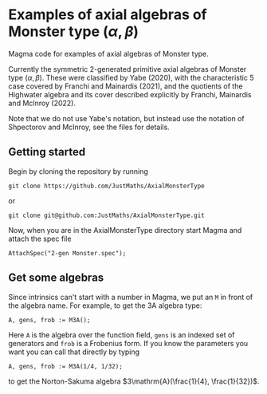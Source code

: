 # Examples of axial algebras of Monster type $(\alpha, \beta)$

Magma code for examples of axial algebras of Monster type.

Currently the symmetric 2-generated primitive axial algebras of Monster type $(\alpha, \beta)$.  These were classified by Yabe (2020), with the characteristic 5 case covered by Franchi and Mainardis (2021), and the quotients of the Highwater algebra and its cover described explicitly by Franchi, Mainardis and McInroy (2022).

Note that we do not use Yabe's notation, but instead use the notation of Shpectorov and McInroy, see the files for details.

## Getting started

Begin by cloning the repository by running

    git clone https://github.com/JustMaths/AxialMonsterType
    
or

    git clone git@github.com:JustMaths/AxialMonsterType.git
    
Now, when you are in the AxialMonsterType directory start Magma and attach the spec file

    AttachSpec("2-gen Monster.spec");
    
## Get some algebras

Since intrinsics can't start with a number in Magma, we put an `M` in front of the algebra name.  For example, to get the $3\mathrm{A}$ algebra type:

    A, gens, frob := M3A();
    
Here `A` is the algebra over the function field, `gens` is an indexed set of generators and `frob` is a Frobenius form.  If you know the parameters you want you can call that directly by typing

    A, gens, frob := M3A(1/4, 1/32);
    
to get the Norton-Sakuma algebra $3\mathrm{A}(\frac{1}{4}, \frac{1}{32})$.
